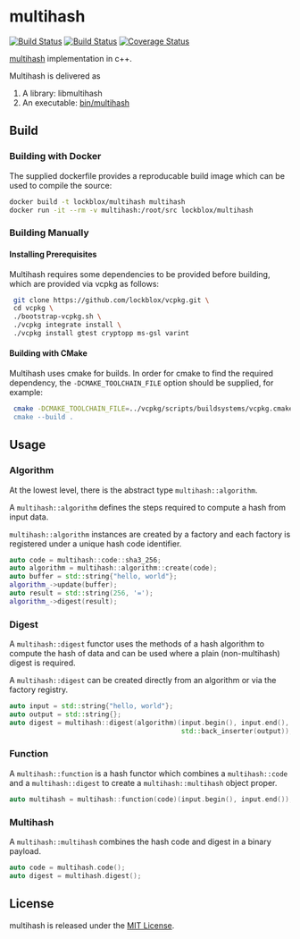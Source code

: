 # multihash

[![Build Status](https://travis-ci.org/cpp-ipfs/cpp-multihash.svg?branch=master)](https://travis-ci.org/cpp-ipfs/cpp-multihash)
[![Build Status](https://ci.appveyor.com/api/projects/status/github/cpp-ipfs/cpp-multihash?svg=true)](https://ci.appveyor.com/project/lockblox/cpp-multihash)
[![Coverage Status](https://coveralls.io/repos/github/cpp-ipfs/cpp-multihash/badge.svg?branch=master)](https://coveralls.io/github/cpp-ipfs/cpp-multihash?branch=master)

[multihash](//github.com/jbenet/multihash) implementation in c++.

Multihash is delivered as

1. A library: libmultihash
2. An executable: [bin/multihash](multihash/main.cpp)

## Build

### Building with Docker

The supplied dockerfile provides a reproducable build image which can be used to compile the source:
```bash
docker build -t lockblox/multihash multihash
docker run -it --rm -v multihash:/root/src lockblox/multihash 
```

### Building Manually

#### Installing Prerequisites

Multihash requires some dependencies to be provided before building, which are provided via vcpkg as follows:
```bash
 git clone https://github.com/lockblox/vcpkg.git \
 cd vcpkg \
 ./bootstrap-vcpkg.sh \
 ./vcpkg integrate install \
 ./vcpkg install gtest cryptopp ms-gsl varint
```

#### Building with CMake ####

Multihash uses cmake for builds. In order for cmake to find the required dependency, the `-DCMAKE_TOOLCHAIN_FILE` option should be supplied, for example:
```bash
 cmake -DCMAKE_TOOLCHAIN_FILE=../vcpkg/scripts/buildsystems/vcpkg.cmake" ../multihash
 cmake --build .
 ```

## Usage

### Algorithm

At the lowest level, there is the abstract type `multihash::algorithm`.

A `multihash::algorithm` defines the steps required to compute a hash from
input data.

`multihash::algorithm` instances are created by a factory and each factory is
registered under a unique hash code identifier.

```cpp
auto code = multihash::code::sha3_256;
auto algorithm = multihash::algorithm::create(code);
auto buffer = std::string{"hello, world"};
algorithm_->update(buffer);
auto result = std::string(256, '=');
algorithm_->digest(result);
```

### Digest

A `multihash::digest` functor uses the methods of a hash algorithm to compute the
hash of data and can be used where a plain (non-multihash) digest is required.

A `multihash::digest` can be created directly from an algorithm or via the factory
registry.

```cpp
auto input = std::string{"hello, world"};
auto output = std::string{};
auto digest = multihash::digest(algorithm)(input.begin(), input.end(),
                                           std::back_inserter(output));
```

### Function

A `multihash::function` is a hash functor which combines a `multihash::code` and a `multihash::digest` to create a `multihash::multihash` object proper.

```cpp
auto multihash = multihash::function(code)(input.begin(), input.end());
```

### Multihash

A `multihash::multihash` combines the hash code and digest in a binary payload.

```cpp
auto code = multihash.code();
auto digest = multihash.digest();
```

## License

multihash is released under the [MIT License](LICENSE.txt).
